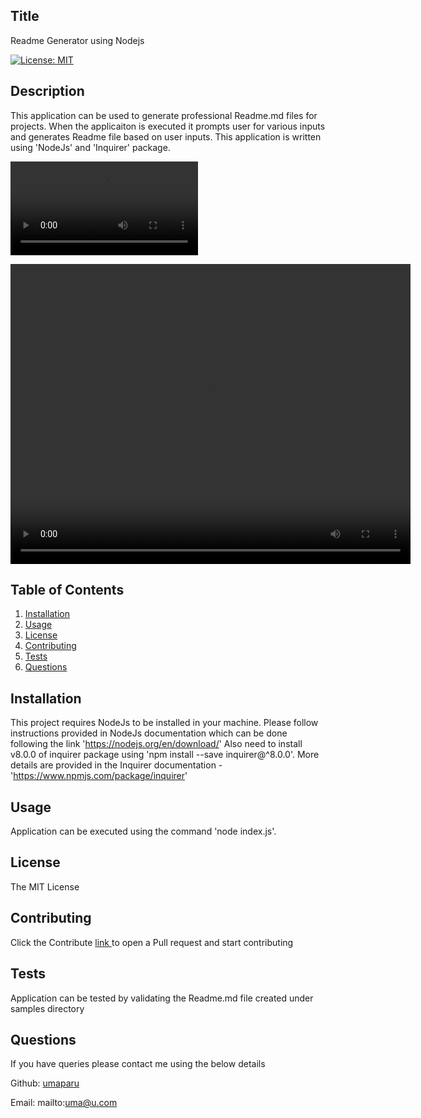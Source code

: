 
  ## Title
  Readme Generator using Nodejs  

  [![License: MIT](https://img.shields.io/badge/License-MIT-yellow.svg)](https://opensource.org/licenses/MIT)
  
  ## Description 
  This application can be used to generate professional Readme.md files for projects. When the applicaiton is executed it prompts user for various inputs and generates Readme file based on user inputs. This application is written using 'NodeJs' and 'Inquirer' package.

     
![Readme generator Video.](video/readme-uma.mp4)  

<video width="640" height="480" controls>
  <source src="video/readme-uma.mp4" type="video/mp4">
  Your browser does not support the video tag.
</video>  

  
  ## Table of Contents
  1. [Installation](#Installation)
  2. [Usage](#Usage)
  3. [License](#License)
  4. [Contributing](#Contributing)
  5. [Tests](#Tests)
  6. [Questions](#Questions)
  
  ## Installation
  This project requires NodeJs to be installed in your machine. Please follow instructions provided in NodeJs documentation which can be done following the link 'https://nodejs.org/en/download/'   Also need to install v8.0.0 of inquirer package using 'npm install --save inquirer@^8.0.0'. More details are provided in the Inquirer documentation - 'https://www.npmjs.com/package/inquirer'
  ## Usage
  Application can be executed using the command 'node index.js'.  

  ## License
 
  The MIT License 
  ## Contributing
  Click the Contribute <a href='https://github.com/umaparu/readme-gen/contribute'>link </a> to open a Pull request and start contributing
  ## Tests
  Application can be tested by validating the Readme.md file created under samples directory
  ## Questions  
  If you have queries please contact me using the below details  

  Github: <a href=https://github.com/umaparu>umaparu</a> 

  Email: mailto:uma@u.com
  
